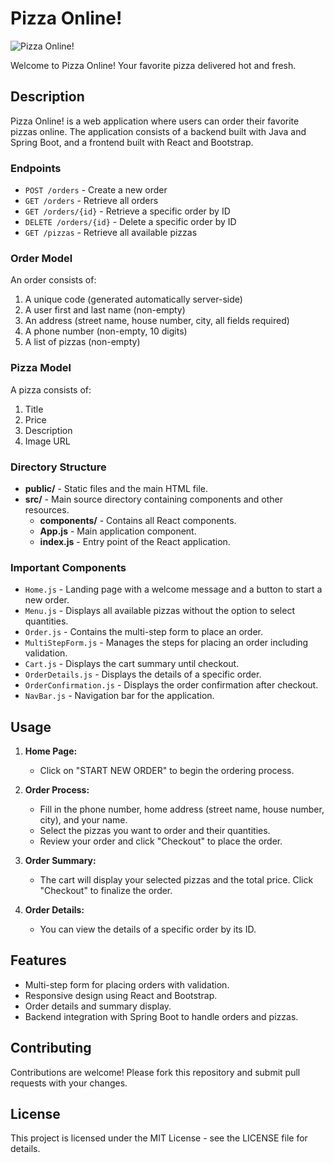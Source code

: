 
# Pizza Online!

![Pizza Online!](pizza-frontend/public/readme.png)


Welcome to Pizza Online! Your favorite pizza delivered hot and fresh.

## Description

Pizza Online! is a web application where users can order their favorite pizzas online. The application consists of a backend built with Java and Spring Boot, and a frontend built with React and Bootstrap.



### Endpoints

- `POST /orders` - Create a new order
- `GET /orders` - Retrieve all orders
- `GET /orders/{id}` - Retrieve a specific order by ID
- `DELETE /orders/{id}` - Delete a specific order by ID
- `GET /pizzas` - Retrieve all available pizzas

### Order Model
An order consists of:
1. A unique code (generated automatically server-side)
2. A user first and last name (non-empty)
3. An address (street name, house number, city, all fields required)
4. A phone number (non-empty, 10 digits)
5. A list of pizzas (non-empty)

### Pizza Model
A pizza consists of:
1. Title
2. Price
3. Description
4. Image URL



### Directory Structure

- **public/** - Static files and the main HTML file.
- **src/** - Main source directory containing components and other resources.
  - **components/** - Contains all React components.
  - **App.js** - Main application component.
  - **index.js** - Entry point of the React application.

### Important Components

- `Home.js` - Landing page with a welcome message and a button to start a new order.
- `Menu.js` - Displays all available pizzas without the option to select quantities.
- `Order.js` - Contains the multi-step form to place an order.
- `MultiStepForm.js` - Manages the steps for placing an order including validation.
- `Cart.js` - Displays the cart summary until checkout.
- `OrderDetails.js` - Displays the details of a specific order.
- `OrderConfirmation.js` - Displays the order confirmation after checkout.
- `NavBar.js` - Navigation bar for the application.

## Usage

1. **Home Page:**
   - Click on "START NEW ORDER" to begin the ordering process.

2. **Order Process:**
   - Fill in the phone number, home address (street name, house number, city), and your name.
   - Select the pizzas you want to order and their quantities.
   - Review your order and click "Checkout" to place the order.

3. **Order Summary:**
   - The cart will display your selected pizzas and the total price. Click "Checkout" to finalize the order.

4. **Order Details:**
   - You can view the details of a specific order by its ID.

## Features

- Multi-step form for placing orders with validation.
- Responsive design using React and Bootstrap.
- Order details and summary display.
- Backend integration with Spring Boot to handle orders and pizzas.

## Contributing

Contributions are welcome! Please fork this repository and submit pull requests with your changes.

## License

This project is licensed under the MIT License - see the LICENSE file for details.

